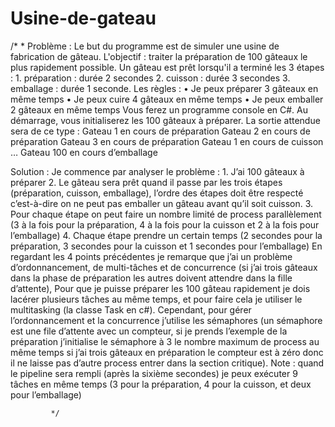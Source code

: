 # Usine-de-gateau
/*
             * Problème :
               Le but du programme est de simuler une usine de fabrication de gâteau.
                L'objectif : traiter la préparation de 100 gâteaux le plus rapidement possible. 
               Un gâteau est prêt lorsqu'il a terminé les 3 étapes : 
               1. préparation : durée 2 secondes 
               2. cuisson : durée 3 secondes 
               3. emballage : durée 1 seconde. 
               Les règles :
                • Je peux préparer 3 gâteaux en même temps
                • Je peux cuire 4 gâteaux en même temps 
               • Je peux emballer 2 gâteaux en même temps Vous ferez un programme console en C#.
                Au démarrage, vous initialiserez les 100 gâteaux à préparer.
                La sortie attendue sera de ce type : 
               Gateau 1 en cours de préparation 
               Gateau 2 en cours de préparation 
               Gateau 3 en cours de préparation 
               Gateau 1 en cours de cuisson … 
               Gateau 100 en cours d’emballage





Solution :
                     Je commence par analyser le problème :
                     1.	J’ai 100 gâteaux à préparer
                     2.	Le gâteau sera prêt quand il passe par les trois étapes (préparation, cuisson, emballage), l’ordre des étapes doit être respecté c’est-à-dire on ne peut pas emballer un gâteau avant qu’il soit cuisson. 
                     3.	Pour chaque étape on peut faire un nombre limité de process parallèlement (3 à la fois pour la préparation, 4 à la fois pour la cuisson et 2 à la fois pour l’emballage)
                     4.	Chaque étape prendre un certain temps (2 secondes pour la préparation, 3 secondes pour la cuisson et 1 secondes pour l’emballage)
                     En regardant les 4 points précédentes je remarque que j’ai un problème d’ordonnancement, de multi-tâches et de concurrence (si j’ai trois gâteaux dans la phase de préparation les autres doivent attendre dans la fille d’attente), Pour que je puisse préparer les 100 gâteau rapidement je dois lacérer plusieurs tâches au même temps, et pour faire cela je utiliser le multitasking (la classe Task en c#). Cependant, pour gérer l’ordonnancement et la concurrence j’utilise les sémaphores (un sémaphore est une file d’attente avec un compteur, si je prends l’exemple de la préparation j’initialise le sémaphore à 3 le nombre maximum de process au même temps si j’ai trois gâteaux en préparation le compteur est à zéro donc il ne laisse pas d’autre process entrer dans la section critique). 
                     Note : quand le pipeline sera rempli (après la sixième secondes) je peux exécuter 9 tâches en même temps (3 pour la préparation, 4 pour la cuisson, et deux pour l’emballage) 

             */

